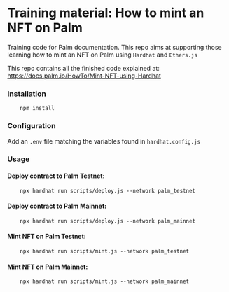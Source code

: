 # Training material: How to mint an NFT on Palm

Training code for Palm documentation. This repo aims at supporting those learning how to mint an NFT on Palm using `Hardhat` and `Ethers.js`

This repo contains all the finished code explained at: https://docs.palm.io/HowTo/Mint-NFT-using-Hardhat

### Installation

        
        npm install
        

### Configuration

Add an `.env` file matching the variables found in `hardhat.config.js`

### Usage

#### Deploy contract to Palm Testnet:

        
        npx hardhat run scripts/deploy.js --network palm_testnet
        

#### Deploy contract to Palm Mainnet:

        
        npx hardhat run scripts/deploy.js --network palm_mainnet
        

#### Mint NFT on Palm Testnet:

        
        npx hardhat run scripts/mint.js --network palm_testnet
        

#### Mint NFT on Palm Mainnet:

        
        npx hardhat run scripts/mint.js --network palm_mainnet
        
